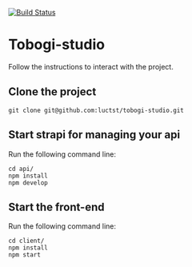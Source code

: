 [![Build Status](https://travis-ci.com/luctst/tobogi-studio.svg?branch=master)](https://travis-ci.com/luctst/tobogi-studio)

# Tobogi-studio
Follow the instructions to interact with the project.

## Clone the project
```
git clone git@github.com:luctst/tobogi-studio.git
```

## Start strapi for managing your api
Run the following command line:
```
cd api/
npm install
npm develop
```

## Start the front-end
Run the following command line:
```
cd client/
npm install
npm start
```